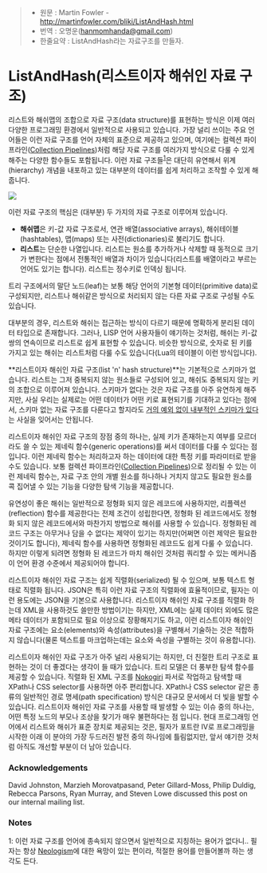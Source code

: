 > - 원문 : Martin Fowler - <a href='http://martinfowler.com/bliki/ListAndHash.html' target='_blank'>http://martinfowler.com/bliki/ListAndHash.html</a>
> - 번역 : 오명운(hanmomhanda@gmail.com)
> - 한줄요약 : ListAndHash라는 자료구조를 만들자.

# ListAndHash(리스트이자 해쉬인 자료 구조)

리스트와 해쉬맵의 조합으로 자료 구조(data structure)를 표현하는 방식은 이제 여러 다양한 프로그래밍 환경에서 일반적으로 사용되고 있습니다. 가장 널리 쓰이는 주요 언어들은 이런 자료 구조를 언어 자체의 표준으로 제공하고 있으며, 여기에는 컬렉션 파이프라인(<a href='http://martinfowler.com/articles/collection-pipeline/' target='_blank'>Collection Pipelines</a>)처럼 해당 자료 구조를 여러가지 방식으로 다룰 수 있게 해주는 다양한 함수들도 포함됩니다. 이런 자료 구조들<sup>[1](#1)</sup>은 대단히 유연해서 위계(hierarchy) 개념을 내포하고 있는 대부분의 데이터를 쉽게 처리하고 조작할 수 있게 해줍니다.

![](http://martinfowler.com/bliki/images/listAndHash/listAndHash-01.png)

이런 자료 구조의 핵심은 (대부분) 두 가지의 자료 구조로 이루어져 있습니다.

- **해쉬맵**은 키-값 자료 구조로서, 연관 배열(associative arrays), 해쉬테이블(hashtables), 맵(maps) 또는 사전(dictionaries)로 불리기도 합니다.
- **리스트**는 단순한 나열입니다. 리스트는 원소를 추가하거나 삭제할 때 동적으로 크기가 변한다는 점에서 전통적인 배열과 차이가 있습니다(리스트를 배열이라고 부르는 언어도 있기는 합니다). 리스트는 정수키로 인덱싱 됩니다.

트리 구조에서의 말단 노드(leaf)는 보통 해당 언어의 기본형 데이터(primitive data)로 구성되지만, 리스트나 해쉬같은 방식으로 처리되지 않는 다른 자료 구조로 구성될 수도 있습니다.

대부분의 경우, 리스트와 해쉬는 접근하는 방식이 다르기 때문에 명확하게 분리된 데이터 타입으로 존재합니다. 그러나, LISP 언어 사용자들이 얘기하는 것처럼, 해쉬는 키-값 쌍의 연속이므로 리스트로 쉽게 표현할 수 있습니다. 비슷한 방식으로, 숫자로 된 키를 가지고 있는 해쉬는 리스트처럼 다룰 수도 있습니다(Lua의 테이블이 이런 방식입니다).

**리스트이자 해쉬인 자료 구조(list 'n' hash structure)**는 기본적으로 스키마가 없습니다. 리스트는 그저 중복되지 않는 원소들로 구성되어 있고, 해쉬도 중복되지 않는 키의 조합으로 이루어져 있습니다. 스키마가 없다는 것은 자료 구조를 아주 유연하게 해주지만, 사실 우리는 실제로는 어떤 데이터가 어떤 키로 표현되기를 기대하고 있다는 점에서, 스키마 없는 자료 구조를 다룬다고 할지라도 <a href='http://martinfowler.com/articles/schemaless/#implicit-schema' target='_blank'>거의 예외 없이 내부적인 스키마가 있다</a>는 사실을 잊어서는 안됩니다. 

리스트이자 해쉬인 자료 구조의 장점 중의 하나는, 실제 키가 존재하는지 여부를 모르더라도 쓸 수 있는 제네릭 함수(generic operations)를 써서 데이터를 다룰 수 있다는 점입니다. 이런 제네릭 함수는 처리하고자 하는 데이터에 대한 특정 키를 파라미터로 받을 수도 있습니다. 보통 컬렉션 파이프라인(<a target='_blank' href='http://martinfowler.com/articles/collection-pipeline/'>Collection Pipelines</a>)으로 정리될 수 있는 이런 제네릭 함수는, 자료 구조 안의 개별 원소를 하나하나 거치지 않고도 필요한 원소를 콕 집어낼 수 있는 기능을 다양한 탐색 기능을 제공합니다.

유연성이 좋은 해쉬는 일반적으로 정형화 되지 않은 레코드에 사용하지만, 리플렉션(reflection) 함수를 제공한다는 전제 조건이 성립한다면, 정형화 된 레코드에서도 정형화 되지 않은 레코드에서와 마찬가지 방법으로 해쉬를 사용할 수 있습니다. 정형화된 레코드 구조는 아무거나 담을 수 없다는 제약이 있기는 하지만(어쩌면 이런 제약은 필요한 것이기도 합니다), 제네릭 함수를 사용하면 정형화된 레코드도 쉽게 다룰 수 있습니다. 하지만 이렇게 되려면 정형화 된 레코드가 마치 해쉬인 것처럼 쿼리할 수 있는 메커니즘이 언어 환경 수준에서 제공되어야 합니다.

리스트이자 해쉬인 자료 구조는 쉽게 직렬화(serialized) 될 수 있으며, 보통 텍스트 형태로 직렬화 됩니다. JSON은 특히 이런 자료 구조의 직렬화에 효율적이므로, 필자는 이런 용도에는 JSON을 기본으로 사용합니다. 리스트이자 해쉬인 자료 구조를 직렬화 하는데 XML을 사용하것도 쓸만한 방법이기는 하지만, XML에는 실제 데이터 외에도 많은 메타 데이터가 포함되므로 필요 이상으로 장황해지기도 하고, 이런 리스트이자 해쉬인 자료 구조에는 요소(elements)와 속성(attributes)을 구별해서 기술하는 것은 적합하지 않습니다(물론 텍스트를 마크업하는데는 요소와 속성을 구별하는 것이 유용합니다).

리스트이자 해쉬인 자료 구조가 아주 널리 사용되기는 하지만, 더 친절한 트리 구조로 표현하는 것이 더 좋겠다는 생각이 들 때가 있습니다. 트리 모델은 더 풍부한 탐색 함수를 제공할 수 있습니다. 직렬화 된 XML 구조를 <a target='_blank' href='http://www.rubydoc.info/github/sparklemotion/nokogiri'>Nokogiri</a> 파서로 작업하고 탐색할 때 XPath나 CSS selector를 사용하면 아주 편리합니다.  XPath나 CSS selector 같은 종류의 일반적인 경로 명세(path specification) 방식은 대규모 문서에서 더 빛을 발할 수 있습니다. 리스트이자 해쉬인 자료 구조를 사용할 때 발생할 수 있는 이슈 중의 하나는, 어떤 특정 노드의 부모나 조상을 찾기가 매우 불편하다는 점 입니다. 현대 프로그래밍 언어에서 리스트와 해쉬가 표준 장치로 제공되는 것은, 필자가 포트란 IV로 프로그래밍을 시작한 이래 이 분야의 가장 두드러진 발전 중의 하나임에 틀림없지만, 앞서 얘기한 것처럼 아직도 개선할 부분이 더 남아 있습니다.

### Acknowledgements

David Johnston, Marzieh Morovatpasand, Peter Gillard-Moss, Philip Duldig, Rebecca Parsons, Ryan Murray, and Steven Lowe discussed this post on our internal mailing list.

### Notes

<a name='1'>1</a>: 이런 자료 구조를 언어에 종속되지 않으면서 일반적으로 지칭하는 용어가 없다니.. 필자는 항상 <a target='_blank' href='http://martinfowler.com/bliki/Neologism.html'>Neologism</a>에 대한 욕망이 있는 편이라, 적절한 용어를 만들어볼까 하는 생각도 든다.